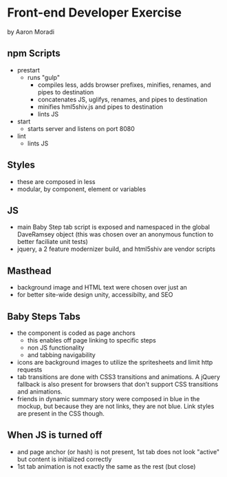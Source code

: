Front-end Developer Exercise
============================

by Aaron Moradi

npm Scripts
-----------
- prestart
	- runs "gulp"
		- compiles less, adds browser prefixes, minifies, renames, and pipes to destination
		- concatenates JS, uglifys, renames, and pipes to destination
		- minifies hml5shiv.js and pipes to destination
		- lints JS 
- start
	- starts server and listens on port 8080
- lint
	- lints JS

Styles
------
- these are composed in less
- modular, by component, element or variables

JS
--
- main Baby Step tab script is exposed and namespaced in the global DaveRamsey object (this was chosen over an anonymous function to better faciliate unit tests)
- jquery, a 2 feature modernizer build, and html5shiv are vendor scripts

Masthead
--------
- background image and HTML text were chosen over just an <img>
- for better site-wide design unity, accessibilty, and SEO

Baby Steps Tabs
---------------
- the component is coded as page anchors
	- this enables off page linking to specific steps
	- non JS functionality
	- and tabbing navigability
- icons are background images to utilize the spritesheets and limit http requests
- tab transitions are done with CSS3 transitions and animations. A jQuery fallback is also present for browsers that don't support CSS transitions and animations.
- friends in dynamic summary story were composed in blue in the mockup, but because they are not links, they are not blue. Link styles are present in the CSS though.

When JS is turned off
---------------------
- and page anchor (or hash) is not present, 1st tab does not look "active" but content is initialized correctly
- 1st tab animation is not exactly the same as the rest (but close)